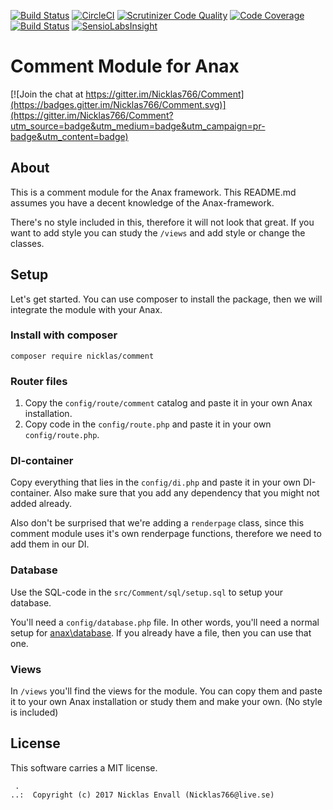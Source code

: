 [![Build Status](https://travis-ci.org/Nicklas766/Comment.svg?branch=master)](https://travis-ci.org/Nicklas766/Comment)
[![CircleCI](https://circleci.com/gh/Nicklas766/Comment.svg?style=svg)](https://circleci.com/gh/Nicklas766/Comment)
[![Scrutinizer Code Quality](https://scrutinizer-ci.com/g/Nicklas766/Comment/badges/quality-score.png?b=master)](https://scrutinizer-ci.com/g/Nicklas766/Comment/?branch=master)
[![Code Coverage](https://scrutinizer-ci.com/g/Nicklas766/Comment/badges/coverage.png?b=master)](https://scrutinizer-ci.com/g/Nicklas766/Comment/?branch=master)
[![Build Status](https://scrutinizer-ci.com/g/Nicklas766/Comment/badges/build.png?b=master)](https://scrutinizer-ci.com/g/Nicklas766/Comment/build-status/master)
[![SensioLabsInsight](https://insight.sensiolabs.com/projects/b5c041be-12ba-45e8-bd50-7b52928895e3/mini.png)](https://insight.sensiolabs.com/projects/b5c041be-12ba-45e8-bd50-7b52928895e3)

Comment Module for Anax
==================================

[![Join the chat at https://gitter.im/Nicklas766/Comment](https://badges.gitter.im/Nicklas766/Comment.svg)](https://gitter.im/Nicklas766/Comment?utm_source=badge&utm_medium=badge&utm_campaign=pr-badge&utm_content=badge)


About
------------------

This is a comment module for the Anax framework. This README.md assumes you have a
decent knowledge of the Anax-framework.

There's no style included in this, therefore it will not look that great. If you want
to add style you can study the `/views` and add style or change the classes.


Setup
------------------

Let's get started. You can use composer to install the package, then we will integrate the module with
your Anax.

### Install with composer

```
composer require nicklas/comment
```

### Router files

1. Copy the `config/route/comment` catalog and paste it in your own Anax installation.
2. Copy code in the `config/route.php` and paste it in your own `config/route.php`.

### DI-container

Copy everything that lies in the `config/di.php` and paste it in your own DI-container. Also
make sure that you add any dependency that you might not added already.

Also don't be surprised that we're adding a `renderpage` class, since this comment
module uses it's own renderpage functions, therefore we need to add them in our DI.

### Database

Use the SQL-code in the `src/Comment/sql/setup.sql` to setup your database.

You'll need a `config/database.php` file. In other words, you'll need a normal setup for
[anax\database](https://github.com/canax/database). If you already have a file, then you can use that one.

### Views

In `/views` you'll find the views for the module. You can copy them and paste it to your
own Anax installation or study them and make your own. (No style is included)

License
------------------

This software carries a MIT license.



```
 .  
..:  Copyright (c) 2017 Nicklas Envall (Nicklas766@live.se)
```
